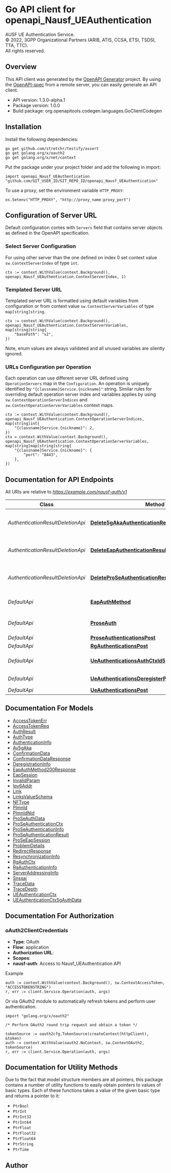 # Go API client for openapi_Nausf_UEAuthentication

AUSF UE Authentication Service.  
© 2022, 3GPP Organizational Partners (ARIB, ATIS, CCSA, ETSI, TSDSI, TTA, TTC).  
All rights reserved.


## Overview
This API client was generated by the [OpenAPI Generator](https://openapi-generator.tech) project.  By using the [OpenAPI-spec](https://www.openapis.org/) from a remote server, you can easily generate an API client.

- API version: 1.3.0-alpha.1
- Package version: 1.0.0
- Build package: org.openapitools.codegen.languages.GoClientCodegen

## Installation

Install the following dependencies:

```shell
go get github.com/stretchr/testify/assert
go get golang.org/x/oauth2
go get golang.org/x/net/context
```

Put the package under your project folder and add the following in import:

```golang
import openapi_Nausf_UEAuthentication "github.com/GIT_USER_ID/GIT_REPO_ID/openapi_Nausf_UEAuthentication"
```

To use a proxy, set the environment variable `HTTP_PROXY`:

```golang
os.Setenv("HTTP_PROXY", "http://proxy_name:proxy_port")
```

## Configuration of Server URL

Default configuration comes with `Servers` field that contains server objects as defined in the OpenAPI specification.

### Select Server Configuration

For using other server than the one defined on index 0 set context value `sw.ContextServerIndex` of type `int`.

```golang
ctx := context.WithValue(context.Background(), openapi_Nausf_UEAuthentication.ContextServerIndex, 1)
```

### Templated Server URL

Templated server URL is formatted using default variables from configuration or from context value `sw.ContextServerVariables` of type `map[string]string`.

```golang
ctx := context.WithValue(context.Background(), openapi_Nausf_UEAuthentication.ContextServerVariables, map[string]string{
	"basePath": "v2",
})
```

Note, enum values are always validated and all unused variables are silently ignored.

### URLs Configuration per Operation

Each operation can use different server URL defined using `OperationServers` map in the `Configuration`.
An operation is uniquely identified by `"{classname}Service.{nickname}"` string.
Similar rules for overriding default operation server index and variables applies by using `sw.ContextOperationServerIndices` and `sw.ContextOperationServerVariables` context maps.

```golang
ctx := context.WithValue(context.Background(), openapi_Nausf_UEAuthentication.ContextOperationServerIndices, map[string]int{
	"{classname}Service.{nickname}": 2,
})
ctx = context.WithValue(context.Background(), openapi_Nausf_UEAuthentication.ContextOperationServerVariables, map[string]map[string]string{
	"{classname}Service.{nickname}": {
		"port": "8443",
	},
})
```

## Documentation for API Endpoints

All URIs are relative to *https://example.com/nausf-auth/v1*

Class | Method | HTTP request | Description
------------ | ------------- | ------------- | -------------
*AuthenticationResultDeletionApi* | [**Delete5gAkaAuthenticationResult**](docs/AuthenticationResultDeletionApi.md#delete5gakaauthenticationresult) | **Delete** /ue-authentications/{authCtxId}/5g-aka-confirmation | Deletes the authentication result in the UDM
*AuthenticationResultDeletionApi* | [**DeleteEapAuthenticationResult**](docs/AuthenticationResultDeletionApi.md#deleteeapauthenticationresult) | **Delete** /ue-authentications/{authCtxId}/eap-session | Deletes the authentication result in the UDM
*AuthenticationResultDeletionApi* | [**DeleteProSeAuthenticationResult**](docs/AuthenticationResultDeletionApi.md#deleteproseauthenticationresult) | **Delete** /prose-authentications/{authCtxId}/prose-auth | Deletes the authentication result in the UDM
*DefaultApi* | [**EapAuthMethod**](docs/DefaultApi.md#eapauthmethod) | **Post** /ue-authentications/{authCtxId}/eap-session | 
*DefaultApi* | [**ProseAuth**](docs/DefaultApi.md#proseauth) | **Post** /prose-authentications/{authCtxId}/prose-auth | 
*DefaultApi* | [**ProseAuthenticationsPost**](docs/DefaultApi.md#proseauthenticationspost) | **Post** /prose-authentications | 
*DefaultApi* | [**RgAuthenticationsPost**](docs/DefaultApi.md#rgauthenticationspost) | **Post** /rg-authentications | 
*DefaultApi* | [**UeAuthenticationsAuthCtxId5gAkaConfirmationPut**](docs/DefaultApi.md#ueauthenticationsauthctxid5gakaconfirmationput) | **Put** /ue-authentications/{authCtxId}/5g-aka-confirmation | 
*DefaultApi* | [**UeAuthenticationsDeregisterPost**](docs/DefaultApi.md#ueauthenticationsderegisterpost) | **Post** /ue-authentications/deregister | 
*DefaultApi* | [**UeAuthenticationsPost**](docs/DefaultApi.md#ueauthenticationspost) | **Post** /ue-authentications | 


## Documentation For Models

 - [AccessTokenErr](docs/AccessTokenErr.md)
 - [AccessTokenReq](docs/AccessTokenReq.md)
 - [AuthResult](docs/AuthResult.md)
 - [AuthType](docs/AuthType.md)
 - [AuthenticationInfo](docs/AuthenticationInfo.md)
 - [Av5gAka](docs/Av5gAka.md)
 - [ConfirmationData](docs/ConfirmationData.md)
 - [ConfirmationDataResponse](docs/ConfirmationDataResponse.md)
 - [DeregistrationInfo](docs/DeregistrationInfo.md)
 - [EapAuthMethod200Response](docs/EapAuthMethod200Response.md)
 - [EapSession](docs/EapSession.md)
 - [InvalidParam](docs/InvalidParam.md)
 - [Ipv6Addr](docs/Ipv6Addr.md)
 - [Link](docs/Link.md)
 - [LinksValueSchema](docs/LinksValueSchema.md)
 - [NFType](docs/NFType.md)
 - [PlmnId](docs/PlmnId.md)
 - [PlmnIdNid](docs/PlmnIdNid.md)
 - [ProSeAuthData](docs/ProSeAuthData.md)
 - [ProSeAuthenticationCtx](docs/ProSeAuthenticationCtx.md)
 - [ProSeAuthenticationInfo](docs/ProSeAuthenticationInfo.md)
 - [ProSeAuthenticationResult](docs/ProSeAuthenticationResult.md)
 - [ProSeEapSession](docs/ProSeEapSession.md)
 - [ProblemDetails](docs/ProblemDetails.md)
 - [RedirectResponse](docs/RedirectResponse.md)
 - [ResynchronizationInfo](docs/ResynchronizationInfo.md)
 - [RgAuthCtx](docs/RgAuthCtx.md)
 - [RgAuthenticationInfo](docs/RgAuthenticationInfo.md)
 - [ServerAddressingInfo](docs/ServerAddressingInfo.md)
 - [Snssai](docs/Snssai.md)
 - [TraceData](docs/TraceData.md)
 - [TraceDepth](docs/TraceDepth.md)
 - [UEAuthenticationCtx](docs/UEAuthenticationCtx.md)
 - [UEAuthenticationCtx5gAuthData](docs/UEAuthenticationCtx5gAuthData.md)


## Documentation For Authorization



### oAuth2ClientCredentials


- **Type**: OAuth
- **Flow**: application
- **Authorization URL**: 
- **Scopes**: 
 - **nausf-auth**: Access to Nausf_UEAuthentication API

Example

```golang
auth := context.WithValue(context.Background(), sw.ContextAccessToken, "ACCESSTOKENSTRING")
r, err := client.Service.Operation(auth, args)
```

Or via OAuth2 module to automatically refresh tokens and perform user authentication.

```golang
import "golang.org/x/oauth2"

/* Perform OAuth2 round trip request and obtain a token */

tokenSource := oauth2cfg.TokenSource(createContext(httpClient), &token)
auth := context.WithValue(oauth2.NoContext, sw.ContextOAuth2, tokenSource)
r, err := client.Service.Operation(auth, args)
```


## Documentation for Utility Methods

Due to the fact that model structure members are all pointers, this package contains
a number of utility functions to easily obtain pointers to values of basic types.
Each of these functions takes a value of the given basic type and returns a pointer to it:

* `PtrBool`
* `PtrInt`
* `PtrInt32`
* `PtrInt64`
* `PtrFloat`
* `PtrFloat32`
* `PtrFloat64`
* `PtrString`
* `PtrTime`

## Author



